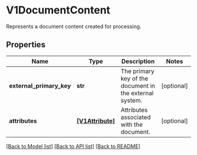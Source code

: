 # V1DocumentContent

Represents a document content created for processing.
## Properties
Name | Type | Description | Notes
------------ | ------------- | ------------- | -------------
**external_primary_key** | **str** | The primary key of the document in the external system. | [optional] 
**attributes** | [**[V1Attribute]**](V1Attribute.md) | Attributes associated with the document. | [optional] 

[[Back to Model list]](../README.md#documentation-for-models) [[Back to API list]](../README.md#documentation-for-api-endpoints) [[Back to README]](../README.md)


